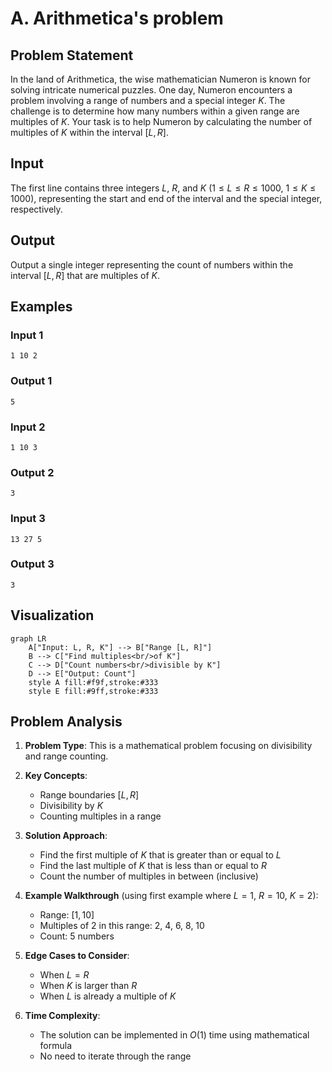 # A. Arithmetica's problem

## Problem Statement

In the land of Arithmetica, the wise mathematician Numeron is known for solving intricate numerical puzzles. One day, Numeron encounters a problem involving a range of numbers and a special integer $K$. The challenge is to determine how many numbers within a given range are multiples of $K$. Your task is to help Numeron by calculating the number of multiples of $K$ within the interval $[L, R]$.

## Input

The first line contains three integers $L$, $R$, and $K$ ($1 \leq L \leq R \leq 1000$, $1 \leq K \leq 1000$), representing the start and end of the interval and the special integer, respectively.

## Output

Output a single integer representing the count of numbers within the interval $[L, R]$ that are multiples of $K$.

## Examples

### Input 1
```
1 10 2
```
### Output 1
```
5
```

### Input 2
```
1 10 3
```
### Output 2
```
3
```

### Input 3
```
13 27 5
```
### Output 3
```
3
```

## Visualization

```mermaid
graph LR
    A["Input: L, R, K"] --> B["Range [L, R]"]
    B --> C["Find multiples<br/>of K"]
    C --> D["Count numbers<br/>divisible by K"]
    D --> E["Output: Count"]
    style A fill:#f9f,stroke:#333
    style E fill:#9ff,stroke:#333
```

## Problem Analysis

1. **Problem Type**: This is a mathematical problem focusing on divisibility and range counting.

2. **Key Concepts**:
   - Range boundaries $[L, R]$
   - Divisibility by $K$
   - Counting multiples in a range

3. **Solution Approach**:
   - Find the first multiple of $K$ that is greater than or equal to $L$
   - Find the last multiple of $K$ that is less than or equal to $R$
   - Count the number of multiples in between (inclusive)

4. **Example Walkthrough** (using first example where $L=1$, $R=10$, $K=2$):
   - Range: $[1, 10]$
   - Multiples of 2 in this range: 2, 4, 6, 8, 10
   - Count: 5 numbers

5. **Edge Cases to Consider**:
   - When $L = R$
   - When $K$ is larger than $R$
   - When $L$ is already a multiple of $K$

6. **Time Complexity**:
   - The solution can be implemented in $O(1)$ time using mathematical formula
   - No need to iterate through the range
